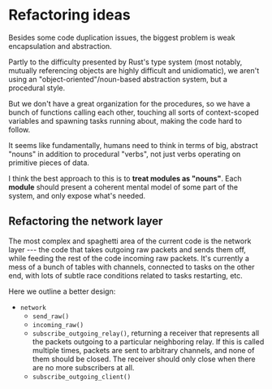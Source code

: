 # Refactoring ideas

Besides some code duplication issues, the biggest problem is weak encapsulation and abstraction.

Partly to the difficulty presented by Rust's type system (most notably, mutually referencing objects are highly difficult and unidiomatic), we aren't using an "object-oriented"/noun-based abstraction system, but a procedural style.

But we don't have a great organization for the procedures, so we have a bunch of functions calling each other, touching all sorts of context-scoped variables and spawning tasks running about, making the code hard to follow.

It seems like fundamentally, humans need to think in terms of big, abstract "nouns" in addition to procedural "verbs", not just verbs operating on primitive pieces of data.

I think the best approach to this is to **treat modules as "nouns"**. Each **module** should present a coherent mental model of some part of the system, and only expose what's needed.

## Refactoring the network layer

The most complex and spaghetti area of the current code is the network layer --- the code that takes outgoing raw packets and sends them off, while feeding the rest of the code incoming raw packets. It's currently a mess of a bunch of tables with channels, connected to tasks on the other end, with lots of subtle race conditions related to tasks restarting, etc.

Here we outline a better design:

- `network`
  - `send_raw()`
  - `incoming_raw()`
  - `subscribe_outgoing_relay()`, returning a receiver that represents all the packets outgoing to a particular neighboring relay. If this is called multiple times, packets are sent to arbitrary channels, and none of them should be closed. The receiver should only close when there are no more subscribers at all.
  - `subscribe_outgoing_client()`
